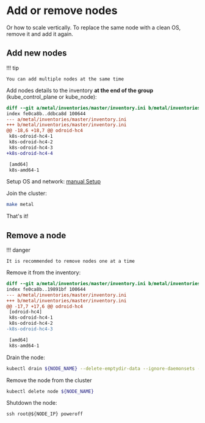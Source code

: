 # Add or remove nodes

Or how to scale vertically. To replace the same node with a clean OS, remove it and add it again.

## Add new nodes

!!! tip

    You can add multiple nodes at the same time

Add nodes details to the inventory **at the end of the group** (kube_control_plane or kube_node):

```diff
diff --git a/metal/inventories/master/inventory.ini b/metal/inventories/master/inventory.ini
index fe0ca8b..ddbca8d 100644
--- a/metal/inventories/master/inventory.ini
+++ b/metal/inventories/master/inventory.ini
@@ -18,6 +18,7 @@ odroid-hc4
 k8s-odroid-hc4-1
 k8s-odroid-hc4-2
 k8s-odroid-hc4-3
+k8s-odroid-hc4-4

 [amd64]
 k8s-amd64-1
```

Setup OS and network: [manual Setup](../deployment/manual-setup.md)

Join the cluster:

```bash
make metal
```

That's it!

## Remove a node

!!! danger

    It is recommended to remove nodes one at a time

Remove it from the inventory:

```diff
diff --git a/metal/inventories/master/inventory.ini b/metal/inventories/master/inventory.ini
index fe0ca8b..19891bf 100644
--- a/metal/inventories/master/inventory.ini
+++ b/metal/inventories/master/inventory.ini
@@ -17,7 +17,6 @@ odroid-hc4
 [odroid-hc4]
 k8s-odroid-hc4-1
 k8s-odroid-hc4-2
-k8s-odroid-hc4-3

 [amd64]
 k8s-amd64-1
```

Drain the node:

```sh
kubectl drain ${NODE_NAME} --delete-emptydir-data --ignore-daemonsets --force
```

Remove the node from the cluster

```sh
kubectl delete node ${NODE_NAME}
```

Shutdown the node:

```
ssh root@${NODE_IP} poweroff
```
